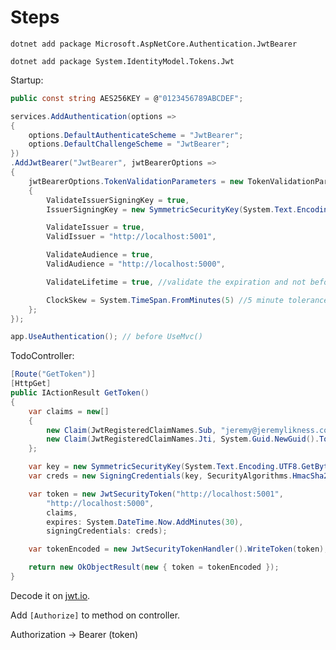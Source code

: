 # Steps

`dotnet add package Microsoft.AspNetCore.Authentication.JwtBearer`

`dotnet add package System.IdentityModel.Tokens.Jwt`

Startup:

```csharp
public const string AES256KEY = @"0123456789ABCDEF";

services.AddAuthentication(options =>
{
    options.DefaultAuthenticateScheme = "JwtBearer";
    options.DefaultChallengeScheme = "JwtBearer";
})
.AddJwtBearer("JwtBearer", jwtBearerOptions =>
{
    jwtBearerOptions.TokenValidationParameters = new TokenValidationParameters
    {
        ValidateIssuerSigningKey = true,
        IssuerSigningKey = new SymmetricSecurityKey(System.Text.Encoding.UTF8.GetBytes(AES256KEY)),

        ValidateIssuer = true,
        ValidIssuer = "http://localhost:5001",

        ValidateAudience = true,
        ValidAudience = "http://localhost:5000",

        ValidateLifetime = true, //validate the expiration and not before values in the token

        ClockSkew = System.TimeSpan.FromMinutes(5) //5 minute tolerance for the expiration date
    };
});

app.UseAuthentication(); // before UseMvc()
```

TodoController:

```csharp
[Route("GetToken")]
[HttpGet]
public IActionResult GetToken()
{
    var claims = new[]
    {
        new Claim(JwtRegisteredClaimNames.Sub, "jeremy@jeremylikness.com"),
        new Claim(JwtRegisteredClaimNames.Jti, System.Guid.NewGuid().ToString()),
    };

    var key = new SymmetricSecurityKey(System.Text.Encoding.UTF8.GetBytes(Startup.AES256KEY));
    var creds = new SigningCredentials(key, SecurityAlgorithms.HmacSha256);

    var token = new JwtSecurityToken("http://localhost:5001",
        "http://localhost:5000",
        claims,
        expires: System.DateTime.Now.AddMinutes(30),
        signingCredentials: creds);

    var tokenEncoded = new JwtSecurityTokenHandler().WriteToken(token);

    return new OkObjectResult(new { token = tokenEncoded });
}
```

Decode it on [jwt.io](http://jwt.io).

Add `[Authorize]` to method on controller.

Authorization -> Bearer (token)